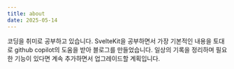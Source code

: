 ```yaml
---
title: about
date: 2025-05-14
---
```


코딩을 취미로 공부하고 있습니다. SvelteKit을 공부하면서 가장 기본적인 내용을 토대로 github copilot의 도움을 받아 블로그를 만들었습니다. 일상의 기록을 정리하며 필요한 기능이 있다면 계속 추가하면서 업그레이드할 계획입니다.
